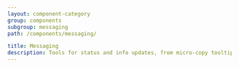 ```yaml
---
layout: component-category
group: components
subgroup: messaging
path: /components/messaging/

title: Messaging
description: Tools for status and info updates, from micro-copy tooltips to high-impact alerts
---
```


